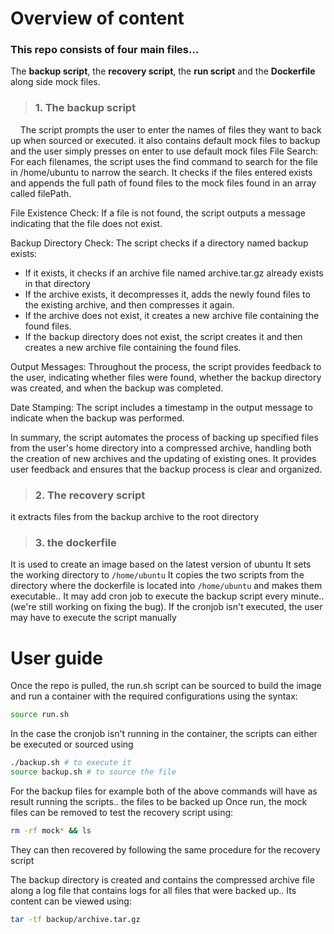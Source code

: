 # Overview of content
### This repo consists of four main files...

The **backup script**, the **recovery script**, the **run script** and the **Dockerfile** along side mock files.

> ### 1. The backup script
  
&nbsp; &nbsp; The script prompts the user to enter the names of files they want to back up when sourced or executed. it also contains default mock files to backup and the user simply presses on enter to use default mock files
  File Search: For each filenames, the script uses the find command to search for the file in /home/ubuntu to narrow the search. It checks if the files entered exists and appends the full path of found files to the mock files found in an array called filePath.

  File Existence Check: If a file is not found, the script outputs a message indicating that the file does not exist.

  Backup Directory Check: The script checks if a directory named backup exists:
  - If it exists, it checks if an archive file named archive.tar.gz already exists in that directory
  - If the archive exists, it decompresses it, adds the newly found files to the existing archive, and then compresses it again.
  - If the archive does not exist, it creates a new archive file containing the found files.
  - If the backup directory does not exist, the script creates it and then creates a new archive file containing the found files.

Output Messages: Throughout the process, the script provides feedback to the user, indicating whether files were found, whether the backup directory was created, and when the backup was completed.

  Date Stamping: The script includes a timestamp in the output message to indicate when the backup was performed.

In summary, the script automates the process of backing up specified files from the user's home directory into a compressed archive, handling both the creation of new archives and the updating of existing ones. It provides user feedback and ensures that the backup process is clear and organized.


> ### 2. The recovery script

it extracts files from the backup archive to the root directory 


> ### 3. the dockerfile

It is used to create an image based on the latest version of ubuntu
It sets the working directory to `/home/ubuntu`
It copies the two scripts from the directory where the dockerfile is located into `/home/ubuntu` and makes them executable..
It may add cron job to execute the backup script every minute..(we're still working on fixing the bug). If the cronjob isn't executed, the user may have to execute the script manually

# User guide
Once the repo is pulled, the run.sh script can be sourced to build the image and run a container with the required configurations using the syntax:
```bash
source run.sh
```


In the case the cronjob isn't running in the container, the scripts can either be executed or sourced using
```bash
./backup.sh # to execute it
source backup.sh # to source the file
```
For the backup files for example both of the above commands will have as result running the scripts..
the files to be backed up
Once run, the mock files can be removed to test the recovery script using:
```bash
rm -rf mock* && ls
```
They can then recovered by following the same procedure for the recovery script

The backup directory is created and contains the compressed archive file along a log file that contains logs for all files that were backed up.. Its content can be viewed using:
```bash
tar -tf backup/archive.tar.gz
```
